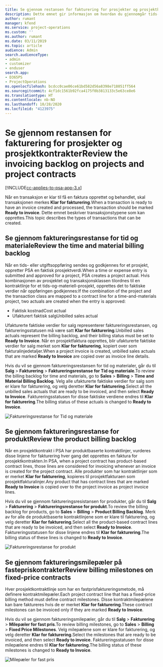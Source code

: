 ```yaml
---
title: Se gjennom restansen for fakturering for prosjekter og prosjektkontrakter
description: Dette emnet gir informasjon om hvordan du gjennomgår tids-, utgifts- og produktrestanse, og hvordan du merker dem som klare til fakturering.
author: rumant
manager: kfend
ms.service: project-operations
ms.custom: ''
ms.author: rumant
ms.date: 03/11/2019
ms.topic: article
audience: Admin
search.audienceType:
- admin
- customizer
- enduser
search.app:
- D365PS
- ProjectOperations
ms.openlocfilehash: bcdcc0cae06ce61bd582d56a8398e718051ff564
ms.sourcegitcommit: 4cf1dc1561b92fca4175f0b3813133c5e63ce8e6
ms.translationtype: HT
ms.contentlocale: nb-NO
ms.lasthandoff: 10/28/2020
ms.locfileid: "4123975"
---
```

# <a name="review-the-invoicing-backlog-on-projects-and-project-contracts"></a><span data-ttu-id="56f0d-103">Se gjennom restansen for fakturering for prosjekter og prosjektkontrakter</span><span class="sxs-lookup"><span data-stu-id="56f0d-103">Review the invoicing backlog on projects and project contracts</span></span>

[!INCLUDE[cc-applies-to-psa-app-3.x](../includes/cc-applies-to-psa-app-3x.md)]

<span data-ttu-id="56f0d-104">Når en transaksjon er klar til få en faktura opprettet og behandlet, skal transaksjonen merkes **Klar for fakturering**.</span><span class="sxs-lookup"><span data-stu-id="56f0d-104">When a transaction is ready to have an invoice created and processed, the transaction should be marked **Ready to invoice**.</span></span> <span data-ttu-id="56f0d-105">Dette emnet beskriver transaksjonstypene som kan opprettes.</span><span class="sxs-lookup"><span data-stu-id="56f0d-105">This topic describes the types of transactions that can be created.</span></span>

## <a name="review-the-time-and-material-billing-backlog"></a><span data-ttu-id="56f0d-106">Se gjennom faktureringsrestanse for tid og materiale</span><span class="sxs-lookup"><span data-stu-id="56f0d-106">Review the time and material billing backlog</span></span>

<span data-ttu-id="56f0d-107">Når en tids- eller utgiftsoppføring sendes og godkjennes for et prosjekt, oppretter PSA en faktisk prosjektverdi.</span><span class="sxs-lookup"><span data-stu-id="56f0d-107">When a time or expense entry is submitted and approved for a project, PSA creates a project actual.</span></span> <span data-ttu-id="56f0d-108">Hvis kombinasjonen av prosjektet og transaksjonsklassen tilordnes til en kontraktlinje for et tids-og-materiell-prosjekt, opprettes det to faktiske verdier når oppføringen godkjennes:</span><span class="sxs-lookup"><span data-stu-id="56f0d-108">If the combination of the project and the transaction class are mapped to a contract line for a time-and-materials project, two actuals are created when the entry is approved:</span></span>

- <span data-ttu-id="56f0d-109">Faktisk kostnad</span><span class="sxs-lookup"><span data-stu-id="56f0d-109">Cost actual</span></span> 
- <span data-ttu-id="56f0d-110">Ufakturert faktisk salg</span><span class="sxs-lookup"><span data-stu-id="56f0d-110">Unbilled sales actual</span></span>

<span data-ttu-id="56f0d-111">Ufakturerte faktiske verdier for salg representerer faktureringsrestansen, og faktureringsstatusen må være satt **Klar for fakturering**.</span><span class="sxs-lookup"><span data-stu-id="56f0d-111">Unbilled sales actuals represent the billing backlog, and their billing status must be set to **Ready to Invoice**.</span></span> <span data-ttu-id="56f0d-112">Når en prosjektfaktura opprettes, blir ufakturerte faktiske verdier for salg merket som **Klar for fakturering**, kopiert over som fakturalinjedetaljer.</span><span class="sxs-lookup"><span data-stu-id="56f0d-112">When a project invoice is created, unbilled sales actuals that are marked **Ready to Invoice** are copied over as invoice line details.</span></span>

<span data-ttu-id="56f0d-113">Hvis du vil se gjennom faktureringsrestansen for tid og materialer, går du til **Salg** \> **Fakturering** \> **Faktureringsrestanse for Tid og materiale**.</span><span class="sxs-lookup"><span data-stu-id="56f0d-113">To review the billing backlog for time and materials, go to **Sales** \> **Billing** \> **Time and Material Billing Backlog**.</span></span> <span data-ttu-id="56f0d-114">Velg alle ufakturerte faktiske verdier for salg som er klare for fakturering, og velg deretter **Klar for fakturering**.</span><span class="sxs-lookup"><span data-stu-id="56f0d-114">Select all the unbilled sales actuals that are ready to be invoiced, and then select **Ready to Invoice**.</span></span> <span data-ttu-id="56f0d-115">Faktureringsstatusen for disse faktiske verdiene endres til **Klar for fakturering**.</span><span class="sxs-lookup"><span data-stu-id="56f0d-115">The billing status of these actuals is changed to **Ready to Invoice**.</span></span>

![Faktureringsrestanse for Tid og materiale](media/TMBacklog.png)

## <a name="review-the-product-billing-backlog"></a><span data-ttu-id="56f0d-117">Se gjennom faktureringsrestanse for produkt</span><span class="sxs-lookup"><span data-stu-id="56f0d-117">Review the product billing backlog</span></span>

<span data-ttu-id="56f0d-118">Når en prosjektkontrakt i PSA har produktbaserte kontraktlinjer, vurderes disse linjene for fakturering hver gang det opprettes en faktura for prosjektkontrakten.</span><span class="sxs-lookup"><span data-stu-id="56f0d-118">In PSA, when a project contract has product-based contract lines, those lines are considered for invoicing whenever an invoice is created for the project contract.</span></span> <span data-ttu-id="56f0d-119">Alle produkter som har kontraktlinjer som er merket **Klar for fakturering**, kopieres til prosjektfakturaen som prosjektfakturalinjer.</span><span class="sxs-lookup"><span data-stu-id="56f0d-119">Any product that has contract lines that are marked **Ready to Invoice** is copied over to the project invoice as project invoice lines.</span></span>

<span data-ttu-id="56f0d-120">Hvis du vil se gjennom faktureringsresistansen for produkter, går du til **Salg** \> **Fakturering** \> **Faktureringsrestanse for produkt**.</span><span class="sxs-lookup"><span data-stu-id="56f0d-120">To review the billing backlog for products, go to **Sales** \> **Billing** \> **Product Billing Backlog**.</span></span> <span data-ttu-id="56f0d-121">Merk av for alle de produktbaserte kontraktlinjene som er klare til fakturering, og velg deretter **Klar for fakturering**.</span><span class="sxs-lookup"><span data-stu-id="56f0d-121">Select all the product-based contract lines that are ready to be invoiced, and then select **Ready to Invoice**.</span></span> <span data-ttu-id="56f0d-122">Faktureringsstatusen for disse linjene endres til **Klar for fakturering**.</span><span class="sxs-lookup"><span data-stu-id="56f0d-122">The billing status of these lines is changed to **Ready to Invoice**.</span></span>

![Faktureringsrestanse for produkt](media/ProductBacklog.png)

## <a name="review-billing-milestones-on-fixed-price-contracts"></a><span data-ttu-id="56f0d-124">Se gjennom faktureringsmilepæler på fastepriskontrakter</span><span class="sxs-lookup"><span data-stu-id="56f0d-124">Review billing milestones on fixed-price contracts</span></span>

<span data-ttu-id="56f0d-125">Hver prosjektkontraktlinje som har en fastprisfaktureringsmetode, må definere kontraktmilepæler.</span><span class="sxs-lookup"><span data-stu-id="56f0d-125">Each project contract line that has a fixed-price billing method must define contract milestones.</span></span> <span data-ttu-id="56f0d-126">Disse kontraktmilepælene kan bare faktureres hvis de er merket **Klar for fakturering**.</span><span class="sxs-lookup"><span data-stu-id="56f0d-126">These contract milestones can be invoiced only if they are marked **Ready to Invoice**.</span></span> 

<span data-ttu-id="56f0d-127">Hvis du vil se gjennom faktureringsmilepæler, går du til **Salg** \> **Fakturering** \> **Milepæler for fast pris**.</span><span class="sxs-lookup"><span data-stu-id="56f0d-127">To review billing milestones, go to **Sales** \> **Billing** \> **Fixed Price Milestones**.</span></span> <span data-ttu-id="56f0d-128">Velg milepælene som er klare for fakturering, og velg deretter **Klar for fakturering**.</span><span class="sxs-lookup"><span data-stu-id="56f0d-128">Select the milestones that are ready to be invoiced, and then select **Ready to invoice**.</span></span> <span data-ttu-id="56f0d-129">Faktureringsstatusen for disse milepælene endres til **Klar for fakturering**.</span><span class="sxs-lookup"><span data-stu-id="56f0d-129">The billing status of these milestones is changed to **Ready to Invoice**.</span></span>

![Milepæler for fast pris](media/FPBacklog.png)
